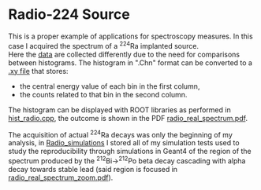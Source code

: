 # Radio-224 Source
This is a proper example of applications for spectroscopy measures. In this case I acquired the spectrum of a <sup>224</sup>Ra implanted source.\
Here the [data](Radio_source/Data) are collected differently due to the need for comparisons between histograms. The histogram in ".Chn" format can be converted to a [.xy file](Radio_source/Data/radio_measures.xy) that stores:
- the central energy value of each bin in the first column,
- the counts related to that bin in the second column.

The histogram can be displayed with ROOT libraries as performed in [hist_radio.cpp](Radio_source/hist_radio.cpp), the outcome is shown in the PDF [radio_real_spectrum.pdf](Radio_source/Graphs/radio_real_spectrum.pdf).

The acquisition of actual <sup>224</sup>Ra decays was only the beginning of my analysis, in [Radio_simulations](Radio_source/Radio_simulations) I stored all of my simulation tests used to study the reproducibility through simulations in Geant4 of the region of the spectrum produced by the <sup>212</sup>Bi-><sup>212</sup>Po beta decay cascading with alpha decay towards stable lead (said region is focused in [radio_real_spectrum_zoom.pdf](Radio_source/Graphs/radio_real_spectrum_zoom.pdf)). 

